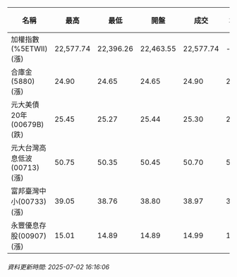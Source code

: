 | 名稱 | 最高 | 最低 | 開盤 | 成交 | 均價 | 成交金額(億) | 昨收 | 漲跌幅 | 漲跌 | 總量 | 昨量 | 振幅 |
| -------- | -------- | -------- | -------- |-------- | -------- | -------- |-------- |-------- |-------- | -------- | -------- |-------- |
|加權指數(%5ETWII) (漲)|22,577.74|22,396.26|22,463.55|22,577.74|-|2,983.24|22,553.72|0.11%|24.02|5,041,788|0|0.80%|
|合庫金(5880) (漲)|24.90|24.65|24.65|24.90|24.83|0.890|24.80|0.40%|0.10|3,583|15,070|1.01%|
|元大美債20年(00679B) (跌)|25.45|25.27|25.44|25.30|25.34|4.63|25.45|0.59%|0.15|18,251|49,610|0.71%|
|元大台灣高息低波(00713) (漲)|50.75|50.35|50.45|50.70|50.64|2.42|50.50|0.40%|0.20|4,770|7,617|0.79%|
|富邦臺灣中小(00733) (漲)|39.05|38.76|38.80|38.97|38.92|0.319|38.88|0.23%|0.09|819|1,407|0.75%|
|永豐優息存股(00907) (漲)|15.01|14.89|14.89|14.99|14.97|0.229|14.89|0.67%|0.10|1,526|2,179|0.81%|
###### 資料更新時間: 2025-07-02 16:16:06